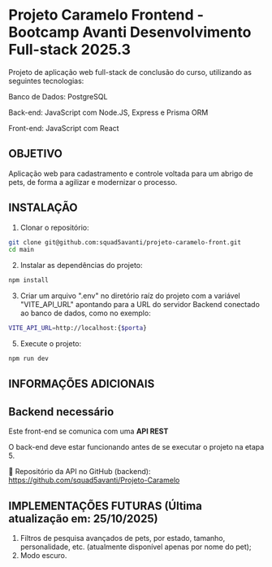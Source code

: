 # Projeto Caramelo Frontend - Bootcamp Avanti Desenvolvimento Full-stack 2025.3

Projeto de aplicação web full-stack de conclusão do curso, utilizando as seguintes tecnologias:

Banco de Dados: PostgreSQL

Back-end: JavaScript com Node.JS, Express e Prisma ORM 

Front-end: JavaScript com React

## OBJETIVO

Aplicação web para cadastramento e controle voltada para um abrigo de pets, de forma a agilizar e modernizar o processo.

## INSTALAÇÃO

1. Clonar o repositório:

```bash
git clone git@github.com:squad5avanti/projeto-caramelo-front.git
cd main
```

2. Instalar as dependências do projeto:

```bash
npm install
```

3. Criar um arquivo ".env" no diretório raíz do projeto com a variável "VITE_API_URL" apontando para a URL do servidor Backend conectado ao banco de dados, como no exemplo:

```bash
VITE_API_URL=http://localhost:{$porta}
```

5. Execute o projeto:
   
```bash
npm run dev
```

## INFORMAÇÕES ADICIONAIS

## Backend necessário

Este front-end se comunica com uma **API REST** 

O back-end deve estar funcionando antes de se executar o projeto na etapa 5.

🔗 Repositório da API no GitHub (backend): https://github.com/squad5avanti/Projeto-Caramelo

## IMPLEMENTAÇÕES FUTURAS (Última atualização em: 25/10/2025)

1. Filtros de pesquisa avançados de pets, por estado, tamanho, personalidade, etc. (atualmente disponível apenas por nome do pet);
2. Modo escuro.


